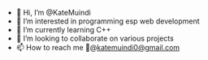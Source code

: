 - 👋 Hi, I’m @KateMuindi
- 👀 I’m interested in programming esp web development 
- 🌱 I’m currently learning C++
- 💞️ I’m looking to collaborate on various projects
- 📫 How to reach me 💌@katemuindi0@gmail.com

<!---
KateMuindi/KateMuindi is a ✨ special ✨ repository because its `README.md` (this file) appears on your GitHub profile.
You can click the Preview link to take a look at your changes.
--->

